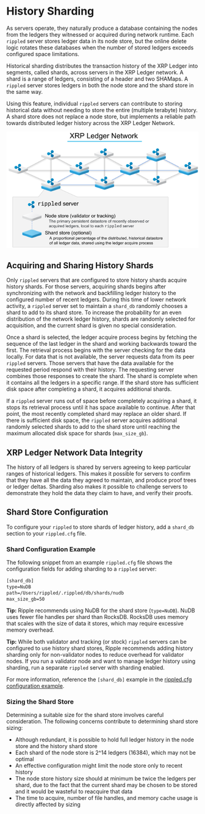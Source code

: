 # History Sharding

As servers operate, they naturally produce a database containing the nodes from the ledgers they witnessed or acquired during network runtime. Each `rippled` server stores ledger data in its node store, but the online delete logic rotates these databases when the number of stored ledgers exceeds configured space limitations.

Historical sharding distributes the transaction history of the XRP Ledger into segments, called shards, across servers in the XRP Ledger network. A shard is a range of ledgers, consisting of a header and two SHAMaps. A `rippled` server stores ledgers in both the node store and the shard store in the same way.

Using this feature, individual `rippled` servers can contribute to storing historical data without needing to store the entire (multiple terabyte) history. A shard store does not replace a node store, but implements a reliable path towards distributed ledger history across the XRP Ledger Network.

[![XRP Ledger Network: Nodes and Shard Store Diagram](img/xrp-ledger-network-node-and-shard-stores.png)](img/xrp-ledger-network-node-and-shard-stores.png)

## Acquiring and Sharing History Shards

Only `rippled` servers that are configured to store history shards acquire history shards. For those servers, acquiring shards begins after synchronizing with the network and backfilling ledger history to the configured number of recent ledgers. During this time of lower network activity, a `rippled` server set to maintain a `shard_db` randomly chooses a shard to add to its shard store. To increase the probability for an even distribution of the network ledger history, shards are randomly selected for acquisition, and the current shard is given no special consideration.

Once a shard is selected, the ledger acquire process begins by fetching the sequence of the last ledger in the shard and working backwards toward the first. The retrieval process begins with the server checking for the data locally. For data that is not available, the server requests data from its peer `rippled` servers. Those servers that have the data available for the requested period respond with their history. The requesting server combines those responses to create the shard. The shard is complete when it contains all the ledgers in a specific range. If the shard store has sufficient disk space after completing a shard, it acquires additional shards.

If a `rippled` server runs out of space before completely acquiring a shard, it stops its retrieval process until it has space available to continue. After that point, the most recently completed shard may replace an older shard. If there is sufficient disk space, the `rippled` server acquires additional randomly selected shards to add to the shard store until reaching the maximum allocated disk space for shards (`max_size_gb`).

## XRP Ledger Network Data Integrity

The history of all ledgers is shared by servers agreeing to keep particular ranges of historical ledgers. This makes it possible for servers to confirm that they have all the data they agreed to maintain, and produce proof trees or ledger deltas. Sharding also makes it possible to challenge servers to demonstrate they hold the data they claim to have, and verify their proofs.

## Shard Store Configuration

To configure your `rippled` to store shards of ledger history, add a `shard_db` section to your `rippled.cfg` file.

### Shard Configuration Example
The following snippet from an example `rippled.cfg` file shows the configuration fields for adding sharding to a `rippled` server:

```
[shard_db]
type=NuDB
path=/Users/rippled/.rippled/db/shards/nudb
max_size_gb=50
```

**Tip:** Ripple recommends using NuDB for the shard store (`type=NuDB`). NuDB uses fewer file handles per shard than RocksDB. RocksDB uses memory that scales with the size of data it stores, which may require excessive memory overhead.

**Tip:** While both validator and tracking (or stock) `rippled` servers can be configured to use history shard stores, Ripple recommends adding history sharding only for non-validator nodes to reduce overhead for validator nodes. If you run a validator node and want to manage ledger history using sharding, run a separate `rippled` server with sharding enabled.

For more information, reference the `[shard_db]` example in the [rippled.cfg configuration example](https://github.com/ripple/rippled/blob/master/doc/rippled-example.cfg).

### Sizing the Shard Store
Determining a suitable size for the shard store involves careful consideration. The following concerns contribute to determining shard store sizing:

- Although redundant, it is possible to hold full ledger history in the node store and the history shard store
- Each shard of the node store is 2^14 ledgers (16384), which may not be optimal
- An effective configuration might limit the node store only to recent history
- The node store history size should at minimum be twice the ledgers per shard, due to the fact that the current shard may be chosen to be stored and it would be wasteful to reacquire that data
- The time to acquire, number of file handles, and memory cache usage is directly affected by sizing

